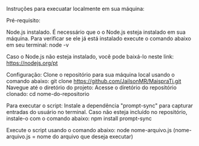 Instruções para execuatar localmente em sua máquina:

Pré-requisito:

Node.js instalado.
É necessário que o o Node.js esteja instalado em sua máquina. Para verificar se ele já está instalado execute o comando abaixo em seu terminal:
node -v

Caso o Node.js não esteja instalado, você pode baixá-lo neste link: https://nodejs.org/pt

Configuração:
Clone o repositório para sua máquina local usando o comando abaixo:
git clone https://github.com/JailsonMR/MaispraTi.git
Navegue até o diretório do projeto: Acesse o diretório do repositório clonado:
cd nome-do-repositorio

Para executar o script:
Instale a dependência "prompt-sync" para capturar entradas do usuário no terminal. Caso não esteja incluído no repositório, instale-o com o comando abaixo:
npm install prompt-sync

Execute o script usando o comando abaixo:
node nome-arquivo.js  (nome-arquivo.js = nome do arquivo que deseja executar)

